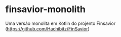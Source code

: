 # finsavior-monolith
Uma versão monolita em Kotlin do projento Finsavior (https://github.com/Hachibitz/FinSavior)
